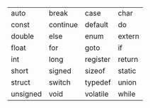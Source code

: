 |     |     |     |    |
|---|---|---|---|
| auto | break | case | char |
| const | continue | default | do |
| double | else | enum | extern |
| float | for | goto | if |
| int | long | register | return |
| short | signed | sizeof | static |
| struct | switch | typedef | union |
| unsigned | void | volatile | while |